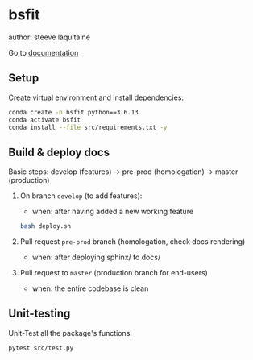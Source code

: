 # bsfit

author: steeve laquitaine

Go to [documentation](https://steevelaquitaine.github.io/bsfit/)

## Setup

Create virtual environment and install dependencies:

```bash
conda create -n bsfit python==3.6.13
conda activate bsfit
conda install --file src/requirements.txt -y
```

## Build & deploy docs

Basic steps: develop (features) -> pre-prod (homologation) -> master (production)

1. On branch `develop` (to add features):
    - when: after having added a new working feature
    
    ```bash
    bash deploy.sh
    ```

2. Pull request `pre-prod` branch (homologation, check docs rendering)
    - when: after deploying sphinx/ to docs/

3. Pull request to `master` (production branch for end-users)
    - when: the entire codebase is clean

## Unit-testing

Unit-Test all the package's functions:

```bash
pytest src/test.py
```